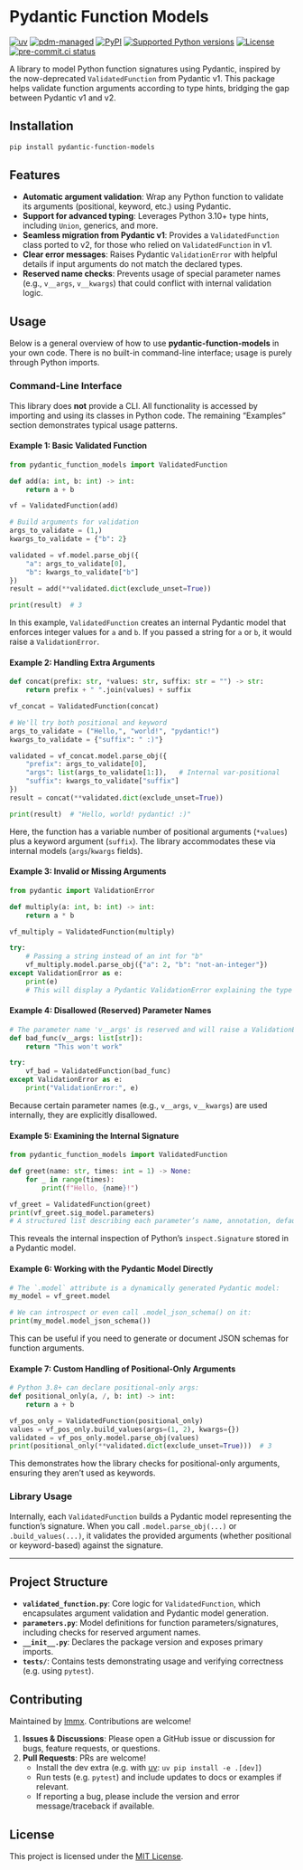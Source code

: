 # Pydantic Function Models

[![uv](https://img.shields.io/endpoint?url=https://raw.githubusercontent.com/astral-sh/uv/main/assets/badge/v0.json)](https://github.com/astral-sh/uv)
[![pdm-managed](https://img.shields.io/badge/pdm-managed-blueviolet)](https://pdm.fming.dev)
[![PyPI](https://img.shields.io/pypi/v/pydantic-function-models.svg)](https://pypi.org/project/pydantic-function-models)
[![Supported Python versions](https://img.shields.io/pypi/pyversions/pydantic-function-models.svg)](https://pypi.org/project/pydantic-function-models)
[![License](https://img.shields.io/pypi/l/pydantic-function-models.svg)](https://pypi.python.org/pypi/pydantic-function-models)
[![pre-commit.ci status](https://results.pre-commit.ci/badge/github/lmmx/pydantic-function-models/master.svg)](https://results.pre-commit.ci/latest/github/lmmx/pydantic-function-models/master)

A library to model Python function signatures using Pydantic, inspired by the now-deprecated `ValidatedFunction` from Pydantic v1. This package helps validate function arguments according to type hints, bridging the gap between Pydantic v1 and v2.

## Installation

```bash
pip install pydantic-function-models
```

## Features

- **Automatic argument validation**: Wrap any Python function to validate its arguments (positional, keyword, etc.) using Pydantic.
- **Support for advanced typing**: Leverages Python 3.10+ type hints, including `Union`, generics, and more.
- **Seamless migration from Pydantic v1**: Provides a `ValidatedFunction` class ported to v2, for those who relied on `ValidatedFunction` in v1.
- **Clear error messages**: Raises Pydantic `ValidationError` with helpful details if input arguments do not match the declared types.
- **Reserved name checks**: Prevents usage of special parameter names (e.g., `v__args`, `v__kwargs`) that could conflict with internal validation logic.

## Usage

Below is a general overview of how to use **pydantic-function-models** in your own code. There is no built-in command-line interface; usage is purely through Python imports.

### Command-Line Interface

This library does **not** provide a CLI. All functionality is accessed by importing and using its classes in Python code. The remaining “Examples” section demonstrates typical usage patterns.

#### Example 1: Basic Validated Function

```python
from pydantic_function_models import ValidatedFunction

def add(a: int, b: int) -> int:
    return a + b

vf = ValidatedFunction(add)

# Build arguments for validation
args_to_validate = (1,)
kwargs_to_validate = {"b": 2}

validated = vf.model.parse_obj({
    "a": args_to_validate[0],
    "b": kwargs_to_validate["b"]
})
result = add(**validated.dict(exclude_unset=True))

print(result)  # 3
```

In this example, `ValidatedFunction` creates an internal Pydantic model that enforces integer values for `a` and `b`. If you passed a string for `a` or `b`, it would raise a `ValidationError`.

#### Example 2: Handling Extra Arguments

```python
def concat(prefix: str, *values: str, suffix: str = "") -> str:
    return prefix + " ".join(values) + suffix

vf_concat = ValidatedFunction(concat)

# We'll try both positional and keyword
args_to_validate = ("Hello,", "world!", "pydantic!")
kwargs_to_validate = {"suffix": " :)"}

validated = vf_concat.model.parse_obj({
    "prefix": args_to_validate[0],
    "args": list(args_to_validate[1:]),   # Internal var-positional
    "suffix": kwargs_to_validate["suffix"]
})
result = concat(**validated.dict(exclude_unset=True))

print(result)  # "Hello, world! pydantic! :)"
```

Here, the function has a variable number of positional arguments (`*values`) plus a keyword argument (`suffix`). The library accommodates these via internal models (`args`/`kwargs` fields).

#### Example 3: Invalid or Missing Arguments

```python
from pydantic import ValidationError

def multiply(a: int, b: int) -> int:
    return a * b

vf_multiply = ValidatedFunction(multiply)

try:
    # Passing a string instead of an int for "b"
    vf_multiply.model.parse_obj({"a": 2, "b": "not-an-integer"})
except ValidationError as e:
    print(e)
    # This will display a Pydantic ValidationError explaining the type mismatch
```

#### Example 4: Disallowed (Reserved) Parameter Names

```python
# The parameter name 'v__args' is reserved and will raise a ValidationError
def bad_func(v__args: list[str]):
    return "This won't work"

try:
    vf_bad = ValidatedFunction(bad_func)
except ValidationError as e:
    print("ValidationError:", e)
```

Because certain parameter names (e.g., `v__args`, `v__kwargs`) are used internally, they are explicitly disallowed.

#### Example 5: Examining the Internal Signature

```python
from pydantic_function_models import ValidatedFunction

def greet(name: str, times: int = 1) -> None:
    for _ in range(times):
        print(f"Hello, {name}!")

vf_greet = ValidatedFunction(greet)
print(vf_greet.sig_model.parameters)
# A structured list describing each parameter’s name, annotation, default, kind, etc.
```

This reveals the internal inspection of Python’s `inspect.Signature` stored in a Pydantic model.

#### Example 6: Working with the Pydantic Model Directly

```python
# The `.model` attribute is a dynamically generated Pydantic model:
my_model = vf_greet.model

# We can introspect or even call .model_json_schema() on it:
print(my_model.model_json_schema())
```

This can be useful if you need to generate or document JSON schemas for function arguments.

#### Example 7: Custom Handling of Positional-Only Arguments

```python
# Python 3.8+ can declare positional-only args:
def positional_only(a, /, b: int) -> int:
    return a + b

vf_pos_only = ValidatedFunction(positional_only)
values = vf_pos_only.build_values(args=(1, 2), kwargs={})
validated = vf_pos_only.model.parse_obj(values)
print(positional_only(**validated.dict(exclude_unset=True)))  # 3
```

This demonstrates how the library checks for positional-only arguments, ensuring they aren’t used as keywords.

### Library Usage

Internally, each `ValidatedFunction` builds a Pydantic model representing the function’s signature. When you call `.model.parse_obj(...)` or `.build_values(...)`, it validates the provided arguments (whether positional or keyword-based) against the signature.

---

## Project Structure

- **`validated_function.py`**: Core logic for `ValidatedFunction`, which encapsulates argument validation and Pydantic model generation.
- **`parameters.py`**: Model definitions for function parameters/signatures, including checks for reserved argument names.
- **`__init__.py`**: Declares the package version and exposes primary imports.
- **`tests/`**: Contains tests demonstrating usage and verifying correctness (e.g. using `pytest`).

## Contributing

Maintained by [lmmx](https://github.com/lmmx). Contributions are welcome!

1. **Issues & Discussions**: Please open a GitHub issue or discussion for bugs, feature requests, or questions.
2. **Pull Requests**: PRs are welcome!
   - Install the dev extra (e.g. with [uv](https://docs.astral.sh/uv/): `uv pip install -e .[dev]`)
   - Run tests (e.g. `pytest`) and include updates to docs or examples if relevant.
   - If reporting a bug, please include the version and error message/traceback if available.

## License

This project is licensed under the [MIT License](https://opensource.org/licenses/MIT).